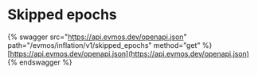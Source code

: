 # Skipped epochs

{% swagger src="https://api.evmos.dev/openapi.json" path="/evmos/inflation/v1/skipped_epochs" method="get" %}
[https://api.evmos.dev/openapi.json](https://api.evmos.dev/openapi.json)
{% endswagger %}
